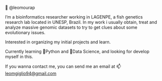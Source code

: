 🐠 @leomourap

I’m a bioinformatics researcher working in LAGENPE, a fish genetics research lab located in UNESP, Brazil. 
In my work i usually obtain, treat and analyze massive genomic datasets to try to get clues about some evolutionary issues.

Interested in organizing my initial projects and learn.

Currently learning 🐍Python and 🐼Data Science, and looking for develop myself in this.

If you wanna contact me, you can send me an email at 📫 leomgiglio94@gmail.com

<!---
leomourap/leomourap is a ✨ special ✨ repository because its `README.md` (this file) appears on your GitHub profile.
You can click the Preview link to take a look at your changes.
--->
